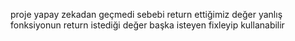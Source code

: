 proje yapay zekadan geçmedi sebebi return ettiğimiz değer yanlış fonksiyonun return istediği değer başka isteyen fixleyip kullanabilir
